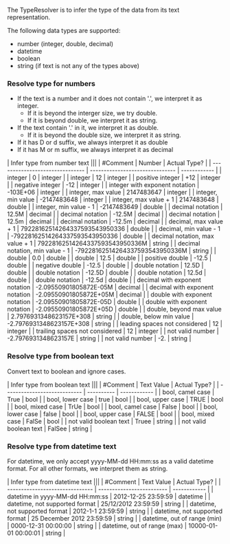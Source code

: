 ﻿The TypeResolver is to infer the type of the data from 
its text representation.  

The following data types are supported:
- number (integer, double, decimal)
- datetime
- boolean
- string (if text is not any of the types above)

### Resolve type for numbers
- If the text is a number and it does not contain '.', 
we interpret it as integer. 
    - If it is beyond the interger size, we 
try double. 
    - If it is beyond double, we interpret it as string. 
- If the text contain '.' in it, 
we interpret it as double. 
    - If it is beyond the double size, we 
interpret it as string. 
- If it has D or d suffix, we always interpret it as double
- If it has M or m suffix, we always interpret it as decimal

| Infer type from number text                                                    |||
| #Comment                        | Number                          | Actual Type? |
| ------------------------------- | ------------------------------- | ------------ |
| integer                         | 0                               | integer          |
| integer                         | 12                              | integer          |
| positive integer                | +12                             | integer          |
| negative integer                | -12                             | integer          |
| integer with exponent notation  | -103E+06                         | integer          |
| integer, max value              | 2147483647                      | integer          |
| integer, min value              | -2147483648                     | integer          |
| integer, max value + 1          | 2147483648                      | double       |
| integer, min value - 1          | -2147483649                     | double       |
| decimal notation                | 12.5M                           | decimal      |
| decimal notation                | -12.5M                          | decimal      |
| decimal notation                | 12.5m                           | decimal      |
| decimal notation                | -12.5m                          | decimal      |
| decimal, max value + 1          | 79228162514264337593543950336   | double       |
| decimal, min value - 1          | -79228162514264337593543950336  | double       |
| decimal notation, max value + 1 | 79228162514264337593543950336M  | string       |
| decimal notation, min value - 1 | -79228162514264337593543950336M | string       |
| double                          | 0.0                             | double       |
| double                          | 12.5                            | double       |
| positive double                 | -12.5                           | double       |
| negative double                 | -12.5                           | double       |
| double notation                 | 12.5D                           | double       |
| double notation                 | -12.5D                          | double       |
| double notation                 | 12.5d                           | double       |
| double notation                 | -12.5d                          | double       |
| decimal with exponent notation  | -2.09550901805872E-05M          | decimal      |
| decimal with exponent notation  | -2.09550901805872E+05M          | decimal      |
| double with exponent notation   | -2.09550901805872E-05D          | double       |
| double with exponent notation   | -2.09550901805872E+05D          | double       |
| double, beyond max value        | 2.7976931348623157E+308         | string       |
| double, below min value         | -2.7976931348623157E+308        | string       |
| leading spaces not considered   |     12                          | integer      |
| trailing spaces not considered  | 12                              | integer      |
| not valid number                | -2.7976931348623157E            | string       |
| not valid number                | -2.                             | string       |

### Resolve type from boolean text
Convert text to boolean and ignore cases.

| Infer type from boolean text                           |||
| #Comment                     | Text Value | Actual Type? |
| ---------------------------- | ---------- | ------------ |
| bool, camel case             | True       | bool         |
| bool, lower case             | true       | bool         |
| bool, upper case             | TRUE       | bool         |
| bool, mixed case             | TrUe       | bool         |
| bool, camel case             | False      | bool         |
| bool, lower case             | false      | bool         |
| bool, upper case             | FALSE      | bool         |
| bool, mixed case             | FalSe      | bool         |
| not valid boolean text       | Truee      | string       |
| not valid boolean text       | FalSee     | string       |

### Resolve type from datetime text
For datetime, we only accept yyyy-MM-dd HH:mm:ss as a valid datetime format.
For all other formats, we interpret them as string.

| Infer type from datetime text                                            |||
| #Comment                        | Text Value                | Actual Type? |
| ------------------------------- | ------------------------- | ------------ |
| datetime in yyyy-MM-dd HH:mm:ss | 2012-12-25 23:59:59       | datetime     |
| datetime, not supported format  | 25/12/2012 23:59:59       | string       |
| datetime, not supported format  | 2012-1-1 23:59:59         | string       |
| datetime, not supported format  | 25 December 2012 23:59:59 | string       |
| datetime, out of range (min)    | 0000-12-31 00:00:00       | string       |
| datetime, out of range (max)    | 10000-01-01 00:00:01      | string       |
